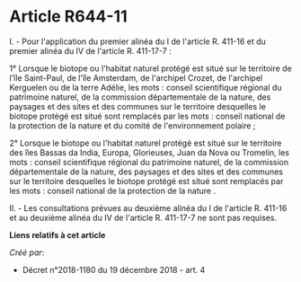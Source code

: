 # Article R644-11

I. - Pour l'application du premier alinéa du I de l'article R. 411-16 et du premier alinéa du IV de l'article R. 411-17-7 :

1° Lorsque le biotope ou l'habitat naturel protégé est situé sur le territoire de l'île Saint-Paul, de l'île Amsterdam, de
l'archipel Crozet, de l'archipel Kerguelen ou de la terre Adélie, les mots : conseil scientifique régional du patrimoine
naturel, de la commission départementale de la nature, des paysages et des sites et des communes sur le territoire desquelles
le biotope protégé est situé sont remplacés par les mots : conseil national de la protection de la nature et du comité de
l'environnement polaire ;

2° Lorsque le biotope ou l'habitat naturel protégé est situé sur le territoire des îles Bassas da India, Europa, Glorieuses,
Juan da Nova ou Tromelin, les mots : conseil scientifique régional du patrimoine naturel, de la commission départementale de
la nature, des paysages et des sites et des communes sur le territoire desquelles le biotope protégé est situé sont remplacés
par les mots : conseil national de la protection de la nature .

II. - Les consultations prévues au deuxième alinéa du I de l'article R. 411-16 et au deuxième alinéa du IV de l'article R.
411-17-7 ne sont pas requises.

**Liens relatifs à cet article**

_Créé par_:

  - Décret n°2018-1180 du 19 décembre 2018 - art. 4
